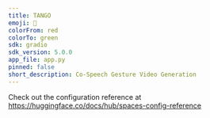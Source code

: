 ```yaml
---
title: TANGO
emoji: 🐢
colorFrom: red
colorTo: green
sdk: gradio
sdk_version: 5.0.0
app_file: app.py
pinned: false
short_description: Co-Speech Gesture Video Generation
---
```


Check out the configuration reference at https://huggingface.co/docs/hub/spaces-config-reference
